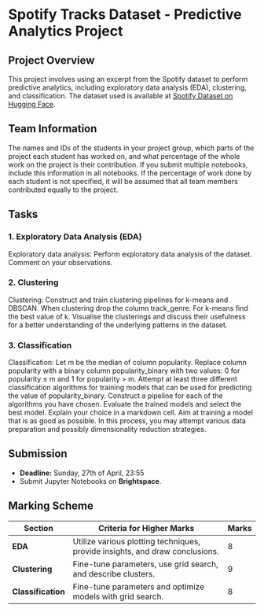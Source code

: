 # Spotify Tracks Dataset - Predictive Analytics Project

## Project Overview
This project involves using an excerpt from the Spotify dataset to perform predictive analytics, including exploratory data analysis (EDA), clustering, and classification. The dataset used is available at [Spotify Dataset on Hugging Face](https://huggingface.co/datasets/maharshipandya/spotify-tracks-dataset).

## Team Information
The names and IDs of the students in your project group, which parts of the project each student has worked on, and what percentage of the whole work on the project is their contribution. If you submit multiple notebooks, include this information in all notebooks. If the percentage of work done by each student is not specified, it will be assumed that all team members contributed equally to the project.

## Tasks

### 1. Exploratory Data Analysis (EDA)
Exploratory data analysis: Perform exploratory data analysis of the dataset. Comment on your observations.

### 2. Clustering
Clustering: Construct and train clustering pipelines for k-means and DBSCAN. When clustering drop the column track_genre. For k-means find the best value of k. Visualise the clusterings and discuss their usefulness for a better understanding of the underlying patterns in the dataset.

### 3. Classification
Classification: Let m be the median of column popularity. Replace column popularity with a binary column popularity_binary with two values: 0 for popularity ≤ m and 1 for popularity > m. Attempt at least three different classification algorithms for training models that can be used for predicting the value of popularity_binary. Construct a pipeline for each of the algorithms you have chosen. Evaluate the trained models and select the best model. Explain your choice in a markdown cell. Aim at training a model that is as good as possible. In this process, you may attempt various data preparation and possibly dimensionality reduction strategies.
## Submission
- **Deadline:** Sunday, 27th of April, 23:55
- Submit Jupyter Notebooks on **Brightspace**.

## Marking Scheme
| Section      | Criteria for Higher Marks | Marks |
|-------------|--------------------------|-------|
| **EDA** | Utilize various plotting techniques, provide insights, and draw conclusions. | 8 |
| **Clustering** | Fine-tune parameters, use grid search, and describe clusters. | 9 |
| **Classification** | Fine-tune parameters and optimize models with grid search. | 8 |


